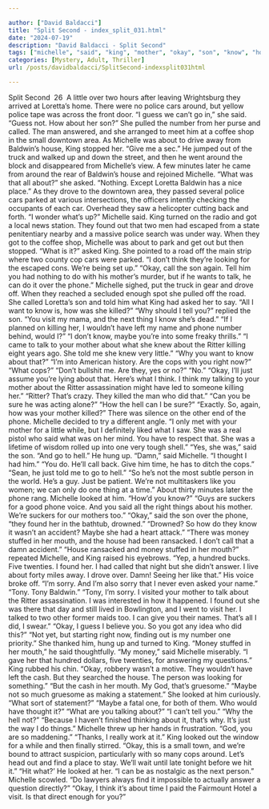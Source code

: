 ```yaml
---

author: ["David Baldacci"]
title: "Split Second - index_split_031.html"
date: "2024-07-19"
description: "David Baldacci - Split Second"
tags: ["michelle", "said", "king", "mother", "okay", "son", "know", "house", "phone", "two", "police", "car", "around", "asked", "found", "cop", "think", "maybe", "ritter", "one", "looked", "money", "mouth", "loretta", "guess"]
categories: [Mystery, Adult, Thriller]
url: /posts/davidbaldacci/SplitSecond-indexsplit031html

---
```



Split Second
		 26 
A little over two hours after leaving Wrightsburg they arrived at Loretta’s home. There were no police cars around, but yellow police tape was across the front door.
“I guess we can’t go in,” she said.
“Guess not. How about her son?”
She pulled the number from her purse and called. The man answered, and she arranged to meet him at a coffee shop in the small downtown area. As Michelle was about to drive away from Baldwin’s house, King stopped her.
“Give me a sec.” He jumped out of the truck and walked up and down the street, and then he went around the block and disappeared from Michelle’s view. A few minutes later he came from around the rear of Baldwin’s house and rejoined Michelle.
“What was that all about?” she asked.
“Nothing. Except Loretta Baldwin has a nice place.”
As they drove to the downtown area, they passed several police cars parked at various intersections, the officers intently checking the occupants of each car. Overhead they saw a helicopter cutting back and forth.
“I wonder what’s up?” Michelle said.
King turned on the radio and got a local news station. They found out that two men had escaped from a state penitentiary nearby and a massive police search was under way.
When they got to the coffee shop, Michelle was about to park and get out but then stopped.
“What is it?” asked King.
She pointed to a road off the main strip where two county cop cars were parked. “I don’t think they’re looking for the escaped cons. We’re being set up.”
“Okay, call the son again. Tell him you had nothing to do with his mother’s murder, but if he wants to talk, he can do it over the phone.”
Michelle sighed, put the truck in gear and drove off. When they reached a secluded enough spot she pulled off the road. She called Loretta’s son and told him what King had asked her to say. “All I want to know is, how was she killed?”
“Why should I tell you?” replied the son. “You visit my mama, and the next thing I know she’s dead.”
“If I planned on killing her, I wouldn’t have left my name and phone number behind, would I?”
“I don’t know, maybe you’re into some freaky thrills.”
“I came to talk to your mother about what she knew about the Ritter killing eight years ago. She told me she knew very little.”
“Why you want to know about that?”
“I’m into American history. Are the cops with you right now?”
“What cops?”
“Don’t bullshit me. Are they, yes or no?”
“No.”
“Okay, I’ll just assume you’re lying about that. Here’s what I think. I think my talking to your mother about the Ritter assassination might have led to someone killing her.”
“Ritter? That’s crazy. They killed the man who did that.”
“Can you be sure he was acting alone?”
“How the hell can I be sure?”
“Exactly. So, again, how was your mother killed?”
There was silence on the other end of the phone.
Michelle decided to try a different angle. “I only met with your mother for a little while, but I definitely liked what I saw. She was a real pistol who said what was on her mind. You have to respect that. She was a lifetime of wisdom rolled up into one very tough shell.”
“Yes, she was,” said the son. “And go to hell.” He hung up.
“Damn,” said Michelle. “I thought I had him.”
“You do. He’ll call back. Give him time, he has to ditch the cops.”
“Sean, he just told me to go to hell.”
“So he’s not the most subtle person in the world. He’s a guy. Just be patient. We’re not multitaskers like you women; we can only do one thing at a time.”
About thirty minutes later the phone rang.
Michelle looked at him. “How’d you know?”
“Guys are suckers for a good phone voice. And you said all the right things about his mother. We’re suckers for our mothers too.”
“Okay,” said the son over the phone, “they found her in the bathtub, drowned.”
“Drowned? So how do they know it wasn’t an accident? Maybe she had a heart attack.”
“There was money stuffed in her mouth, and the house had been ransacked. I don’t call that a damn accident.”
“House ransacked and money stuffed in her mouth?” repeated Michelle, and King raised his eyebrows.
“Yep, a hundred bucks. Five twenties. I found her. I had called that night but she didn’t answer. I live about forty miles away. I drove over. Damn! Seeing her like that.” His voice broke off.
“I’m sorry. And I’m also sorry that I never even asked your name.”
“Tony. Tony Baldwin.”
“Tony, I’m sorry. I visited your mother to talk about the Ritter assassination. I was interested in how it happened. I found out she was there that day and still lived in Bowlington, and I went to visit her. I talked to two other former maids too. I can give you their names. That’s all I did, I swear.”
“Okay, I guess I believe you. So you got any idea who did this?”
“Not yet, but starting right now, finding out is my number one priority.”
She thanked him, hung up and turned to King.
“Money stuffed in her mouth,” he said thoughtfully.
“My money,” said Michelle miserably. “I gave her that hundred dollars, five twenties, for answering my questions.”
King rubbed his chin. “Okay, robbery wasn’t a motive. They wouldn’t have left the cash. But they searched the house. The person was looking for something.”
“But the cash in her mouth. My God, that’s gruesome.”
“Maybe not so much gruesome as making a statement.”
She looked at him curiously. “What sort of statement?”
“Maybe a fatal one, for both of them. Who would have thought it?”
“What are you talking about?”
“I can’t tell you.”
“Why the hell not?”
“Because I haven’t finished thinking about it, that’s why. It’s just the way I do things.”
Michelle threw up her hands in frustration. “God, you are so maddening.”
“Thanks, I really work at it.” King looked out the window for a while and then finally stirred. “Okay, this is a small town, and we’re bound to attract suspicion, particularly with so many cops around. Let’s head out and find a place to stay. We’ll wait until late tonight before we hit it.”
“Hit what?’
He looked at her. “I can be as nostalgic as the next person.”
Michelle scowled. “Do lawyers always find it impossible to actually answer a question directly?”
“Okay, I think it’s about time I paid the Fairmount Hotel a visit. Is that direct enough for you?”
